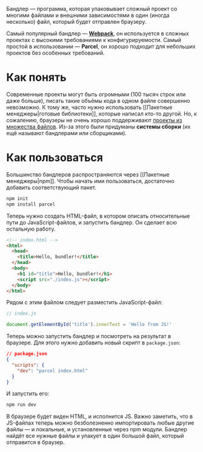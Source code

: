 Бандлер — программа, которая упаковывает сложный проект со многими файлами и внешними зависимостями в один (иногда несколько) файл, который будет отправлен браузеру.

Самый популярный бандлер — **[Webpack](https://doka.guide/tools/webpack/)**, он используется в сложных проектах с высокими требованиями к конфигурируемости. Самый простой в использовании — **Parcel**, он хорошо подходит для небольших проектов без особенных требований.
# Как понять
Современные проекты могут быть огромными (100 тысяч строк или даже больше), писать такие объёмы кода в одном файле совершенно невозможно. К тому же, часто нужно использовать [[Пакетные менеджеры|готовые библиотеки]], которые написал кто-то другой. Но, к сожалению, браузеры не очень хорошо поддерживают [проекты из множества файлов](https://doka.guide/js/modules/). Из-за этого были придуманы **системы сборки** (их ещё называют бандлерами или сборщиками).
# Как пользоваться
Большинство бандлеров распространяются через [[Пакетные менеджеры|npm]]. Чтобы начать ими пользоваться, достаточно добавить соответствующий пакет.

```zsh title="terminal"
npm init
npm install parcel
```

Теперь нужно создать HTML-файл, в котором описать относительные пути до JavaScript-файлов, и запустить бандлер. Он сделает всю остальную работу.

```html
<!-- index.html -->
<html>
  <head>
    <title>Hello, bundler!</title>
  </head>
  <body>
    <h1 id="title">Hello, bundler!</h1>
    <script src="./index.js"></script>
  </body>
</html>
```

Рядом с этим файлом следует разместить JavaScript-файл:

```js
// index.js

document.getElementById('title').innerText = 'Hello from JS!'
```

Теперь можно запустить бандлер и посмотреть на результат в браузере. Для этого нужно добавить новый скрипт в `package.json`:

```json
// package.json
{
  "scripts": {
    "dev": "parcel index.html"
  }
}
```

И запустить его:

```zsh title="terminal"
npm run dev
```

В браузере будет виден HTML, и исполнится JS. Важно заметить, что в JS-файлах теперь можно безболезненно импортировать любые другие файлы — и локальные, и установленные через npm модули. Бандлер найдёт все нужные файлы и упакует в один большой файл, который отправится в браузер.